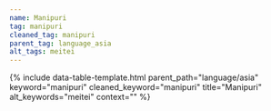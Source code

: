 ```yaml
---
name: Manipuri
tag: manipuri
cleaned_tag: manipuri
parent_tag: language_asia
alt_tags: meitei
---
```


{% include data-table-template.html 
  parent_path="language/asia" 
  keyword="manipuri" 
  cleaned_keyword="manipuri" 
  title="Manipuri"
  alt_keywords="meitei"
  context=""
%}

